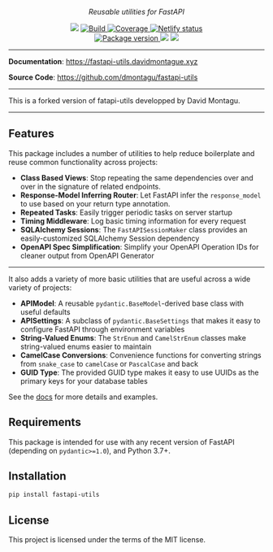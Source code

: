<p align="center">
    <em>Reusable utilities for FastAPI</em>
</p>
<p align="center">
<img src="https://img.shields.io/github/last-commit/augustinio/fastapi-utils-evo.svg">
<a href="https://github.com/augustinio/fastapi-utils-evo" target="_blank">
    <img src="https://github.com/augustinio/fastapi-utils-evo/workflows/build/badge.svg" alt="Build">
</a>
<a href="https://codecov.io/gh/dmontagu/fastapi-utils" target="_blank">
    <img src="https://codecov.io/gh/dmontagu/fastapi-utils/branch/master/graph/badge.svg" alt="Coverage">
</a>
<a href="https://app.netlify.com/sites/trusting-archimedes-72b369/deploys">
    <img src="https://img.shields.io/netlify/28b2a077-65b1-4d6c-9dba-13aaf6059877" alt="Netlify status">
</a>
<br />
<a href="https://pypi.org/project/fastapi-utils-evo" target="_blank">
    <img src="https://badge.fury.io/py/fastapi-utils.svg" alt="Package version">
</a>
    <img src="https://img.shields.io/pypi/pyversions/fastapi-utils-evo.svg">
    <img src="https://img.shields.io/github/license/augustinio/fastapi-utils-evo.svg">
</p>

---

**Documentation**: <a href="https://fastapi-utils.davidmontague.xyz" target="_blank">https://fastapi-utils.davidmontague.xyz</a>

**Source Code**: <a href="https://github.com/dmontagu/fastapi-utils" target="_blank">https://github.com/dmontagu/fastapi-utils</a>

---

This is a forked version of fatapi-utils developped by David Montagu.

---

## Features

This package includes a number of utilities to help reduce boilerplate and reuse common functionality across projects:

- **Class Based Views**: Stop repeating the same dependencies over and over in the signature of related endpoints.
- **Response-Model Inferring Router**: Let FastAPI infer the `response_model` to use based on your return type annotation.
- **Repeated Tasks**: Easily trigger periodic tasks on server startup
- **Timing Middleware**: Log basic timing information for every request
- **SQLAlchemy Sessions**: The `FastAPISessionMaker` class provides an easily-customized SQLAlchemy Session dependency
- **OpenAPI Spec Simplification**: Simplify your OpenAPI Operation IDs for cleaner output from OpenAPI Generator

---

It also adds a variety of more basic utilities that are useful across a wide variety of projects:

- **APIModel**: A reusable `pydantic.BaseModel`-derived base class with useful defaults
- **APISettings**: A subclass of `pydantic.BaseSettings` that makes it easy to configure FastAPI through environment variables
- **String-Valued Enums**: The `StrEnum` and `CamelStrEnum` classes make string-valued enums easier to maintain
- **CamelCase Conversions**: Convenience functions for converting strings from `snake_case` to `camelCase` or `PascalCase` and back
- **GUID Type**: The provided GUID type makes it easy to use UUIDs as the primary keys for your database tables

See the [docs](https://fastapi-utils.davidmontague.xyz/) for more details and examples.

## Requirements

This package is intended for use with any recent version of FastAPI (depending on `pydantic>=1.0`), and Python 3.7+.

## Installation

```bash
pip install fastapi-utils
```

## License

This project is licensed under the terms of the MIT license.
